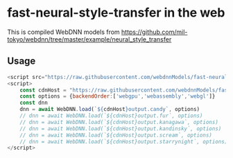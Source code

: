 # fast-neural-style-transfer in the web

This is compiled WebDNN models from https://github.com/mil-tokyo/webdnn/tree/master/example/neural_style_transfer

## Usage

```js
<script src="https://raw.githubusercontent.com/webdnnModels/fast-neural-style-transfer/master/dist/webdnn.js"></script>
<script>
    const cdnHost = "https://raw.githubusercontent.com/webdnnModels/fast-neural-style-transfer/master/"
    const options = {backendOrder:['webgpu','webassembly','webgl']}
    const dnn
    dnn = await WebDNN.load(`${cdnHost}output.candy`, options)
    // dnn = await WebDNN.load(`${cdnHost}output.fur`, options)
    // dnn = await WebDNN.load(`${cdnHost}output.kanagawa`, options)
    // dnn = await WebDNN.load(`${cdnHost}output.kandinsky`, options)
    // dnn = await WebDNN.load(`${cdnHost}output.scream`, options)
    // dnn = await WebDNN.load(`${cdnHost}output.starrynight`, options)
</script>
```
